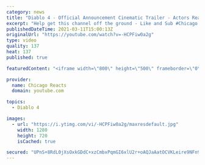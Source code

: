 ```yaml
---
category: news
title: "Diablo 4 - Official Announcement Cinematic Trailer - Actors React"
excerpt: "Help get this channel off the ground - Like and Sub #Chicago #Blind #React."
publishedDateTime: 2021-03-11T15:00:13Z
originalUrl: "https://youtube.com/watch?v=-HCPFiw0a2g"
type: video
quality: 137
heat: 137
published: true

featuredContent: "<iframe width=\"800\" height=\"500\" frameborder=\"0\" src=\"https://www.youtube.com/embed/-HCPFiw0a2g\" allow=\"accelerometer; autoplay; encrypted-media; gyroscope; picture-in-picture\" allowfullscreen></iframe>"

provider:
  name: Chicago Reacts
  domain: youtube.com

topics:
  - Diablo 4

images:
  - url: "https://i.ytimg.com/vi/-HCPFiw0a2g/maxresdefault.jpg"
    width: 1280
    height: 720
    isCached: true

secured: "UPnS+8RdL0jXsOxkGDdC+xzCmbxPqmGI6xlU2r+oAQJaAatOCVKLeire9NFn9MTq7kk5xb8vcsNWm5ta09hyxae9aeqPhGNSimjTTr+lqrBlbkIl9xX5klsojR08FUrDMxMncHMGIkiddAfp6BJShCPHEXupe+uQM4fyEu6kCL63enOu1nRbkEpU30v9+KSFnWIwKtYci9Z6bBlBfgHjgXqMhg6gpHACbcJgfQbb95Pa6PU3de6CW9LvpTgmg6zkGmdLSgn6sn9rr8KwAB8Bi5scJiWzzsWF72wNiIUQ1bV+7p4oFEgLGujZbfYvZGUJutqm0jNcYbgqy0wTVU+jmh3HF932bjEyuplr6GpAeFpwuqnIFO5QLU5jHMWfBW1Gkj06CB9wYdCazVGR9dhVBK+va9yy8DGRY74TduVV1alFe0f3N5hhFKu3J5Z7LULq;0X0MrZ7lJminuTmjI5Pqzw=="
---
```


